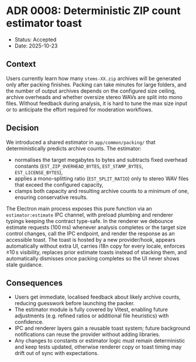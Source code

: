 # ADR 0008: Deterministic ZIP count estimator toast

- Status: Accepted
- Date: 2025-10-23

## Context

Users currently learn how many `stems-XX.zip` archives will be generated only after packing finishes. Packing can take minutes for large folders, and the number of output archives depends on the configured size ceiling, archive overheads and whether oversize stereo WAVs are split into mono files. Without feedback during analysis, it is hard to tune the max size input or to anticipate the effort required for moderation workflows.

## Decision

We introduced a shared estimator in `app/common/packing/` that deterministically predicts archive counts. The estimator:

- normalises the target megabytes to bytes and subtracts fixed overhead constants (`EST_ZIP_OVERHEAD_BYTES`, `EST_STAMP_BYTES`, `EST_LICENSE_BYTES`),
- applies a mono-splitting ratio (`EST_SPLIT_RATIO`) only to stereo WAV files that exceed the configured capacity,
- clamps both capacity and resulting archive counts to a minimum of one, ensuring conservative results.

The Electron main process exposes this pure function via an `estimator:estimate` IPC channel, with preload plumbing and renderer typings keeping the contract type-safe. In the renderer we debounce estimate requests (100 ms) whenever analysis completes or the target size control changes, call the IPC endpoint, and render the response as an accessible toast. The toast is hosted by a new provider/hook, appears automatically without extra UI, carries i18n copy for every locale, enforces ≥10 s visibility, replaces prior estimate toasts instead of stacking them, and automatically dismisses once packing completes so the UI never shows stale guidance.

## Consequences

- Users get immediate, localised feedback about likely archive counts, reducing guesswork before launching the packer.
- The estimator module is fully covered by Vitest, enabling future adjustments (e.g. refined ratios or additional file heuristics) with confidence.
- IPC and renderer layers gain a reusable toast system; future background notifications can reuse the provider without adding libraries.
- Any changes to constants or estimator logic must remain deterministic and keep tests updated, otherwise renderer copy or toast timing may drift out of sync with expectations.
